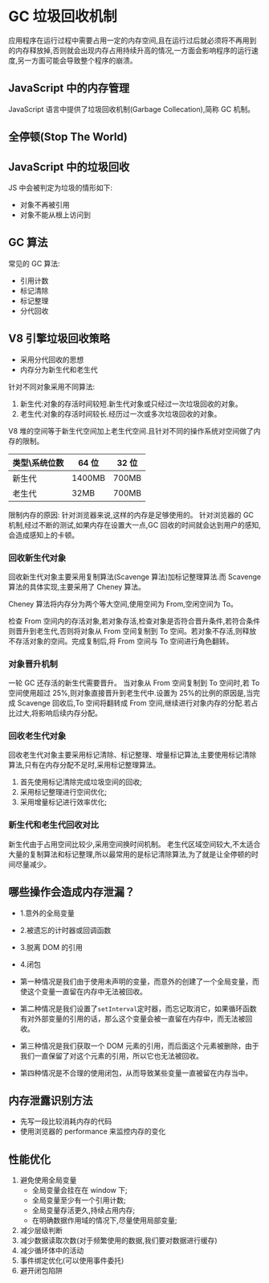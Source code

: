 # GC 垃圾回收机制

应用程序在运行过程中需要占用一定的内存空间,且在运行过后就必须将不再用到的内存释放掉,否则就会出现内存占用持续升高的情况,一方面会影响程序的运行速度,另一方面可能会导致整个程序的崩溃。

## JavaScript 中的内存管理

JavaScript 语言中提供了垃圾回收机制(Garbage Collecation),简称 GC 机制。

## 全停顿(Stop The World)

## JavaScript 中的垃圾回收

JS 中会被判定为垃圾的情形如下:

- 对象不再被引用
- 对象不能从根上访问到

## GC 算法

常见的 GC 算法:

- 引用计数
- 标记清除
- 标记整理
- 分代回收

## V8 引擎垃圾回收策略

- 采用分代回收的思想
- 内存分为新生代和老生代

针对不同对象采用不同算法:

1. 新生代:对象的存活时间较短.新生代对象或只经过一次垃圾回收的对象。
2. 老生代:对象的存活时间较长.经历过一次或多次垃圾回收的对象。

V8 堆的空间等于新生代空间加上老生代空间.且针对不同的操作系统对空间做了内存的限制。

| 类型\系统位数 | 64 位  | 32 位 |
| ------------- | ------ | ----- |
| 新生代        | 1400MB | 700MB |
| 老生代        | 32MB   | 700MB |

限制内存的原因:
针对浏览器来说,这样的内存是足够使用的。
针对浏览器的 GC 机制,经过不断的测试,如果内存在设置大一点,GC 回收的时间就会达到用户的感知,会造成感知上的卡顿。

### 回收新生代对象

回收新生代对象主要采用复制算法(Scavenge 算法)加标记整理算法.而 Scavenge 算法的具体实现,主要采用了 Cheney 算法。

Cheney 算法将内存分为两个等大空间,使用空间为 From,空闲空间为 To。

检查 From 空间内的存活对象,若对象存活,检查对象是否符合晋升条件,若符合条件则晋升到老生代,否则将对象从 From 空间复制到 To 空间。若对象不存活,则释放不存活对象的空间。完成复制后,将 From 空间与 To 空间进行角色翻转。

### 对象晋升机制

一轮 GC 还存活的新生代需要晋升。
当对象从 From 空间复制到 To 空间时,若 To 空间使用超过 25%,则对象直接晋升到老生代中.设置为 25%的比例的原因是,当完成 Scavenge 回收后,To 空间将翻转成 From 空间,继续进行对象内存的分配.若占比过大,将影响后续内存分配。

### 回收老生代对象

回收老生代对象主要采用标记清除、标记整理、增量标记算法,主要使用标记清除算法,只有在内存分配不足时,采用标记整理算法。

1. 首先使用标记清除完成垃圾空间的回收;
2. 采用标记整理进行空间优化;
3. 采用增量标记进行效率优化;

### 新生代和老生代回收对比

新生代由于占用空间比较少,采用空间换时间机制。
老生代区域空间较大,不太适合大量的复制算法和标记整理,所以最常用的是标记清除算法,为了就是让全停顿的时间尽量减少。

## 哪些操作会造成内存泄漏？

- 1.意外的全局变量
- 2.被遗忘的计时器或回调函数
- 3.脱离 DOM 的引用
- 4.闭包

- 第一种情况是我们由于使用未声明的变量，而意外的创建了一个全局变量，而使这个变量一直留在内存中无法被回收。
- 第二种情况是我们设置了`setInterval`定时器，而忘记取消它，如果循环函数有对外部变量的引用的话，那么这个变量会被一直留在内存中，而无法被回收。
- 第三种情况是我们获取一个 DOM 元素的引用，而后面这个元素被删除，由于我们一直保留了对这个元素的引用，所以它也无法被回收。
- 第四种情况是不合理的使用闭包，从而导致某些变量一直被留在内存当中。

## 内存泄露识别方法

- 先写一段比较消耗内存的代码
- 使用浏览器的 performance 来监控内存的变化

## 性能优化

1. 避免使用全局变量
   - 全局变量会挂在在 window 下;
   - 全局变量至少有一个引用计数;
   - 全局变量存活更久,持续占用内存;
   - 在明确数据作用域的情况下,尽量使用局部变量;
2. 减少层级判断
3. 减少数据读取次数(对于频繁使用的数据,我们要对数据进行缓存)
4. 减少循环体中的活动
5. 事件绑定优化(可以使用事件委托)
6. 避开闭包陷阱
